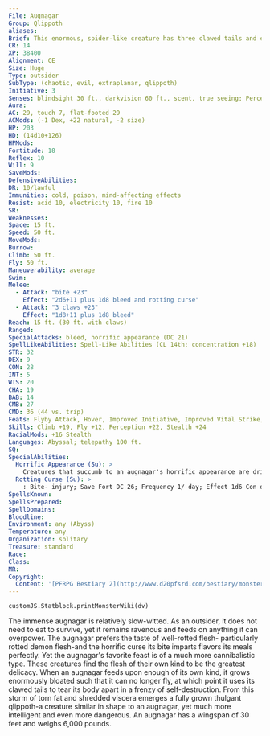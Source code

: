 ```yaml
---
File: Augnagar
Group: Qlippoth
aliases: 
Brief: This enormous, spider-like creature has three clawed tails and eight legs connected by leathery webs of flesh.
CR: 14
XP: 38400
Alignment: CE
Size: Huge
Type: outsider
SubType: (chaotic, evil, extraplanar, qlippoth)
Initiative: 3
Senses: blindsight 30 ft., darkvision 60 ft., scent, true seeing; Perception +22
Aura: 
AC: 29, touch 7, flat-footed 29
ACMods: (-1 Dex, +22 natural, -2 size)
HP: 203
HD: (14d10+126)
HPMods: 
Fortitude: 18
Reflex: 10
Will: 9
SaveMods: 
DefensiveAbilities: 
DR: 10/lawful
Immunities: cold, poison, mind-affecting effects
Resist: acid 10, electricity 10, fire 10
SR: 
Weaknesses: 
Space: 15 ft.
Speed: 50 ft.
MoveMods: 
Burrow: 
Climb: 50 ft.
Fly: 50 ft.
Maneuverability: average
Swim: 
Melee: 
  - Attack: "bite +23"
    Effect: "2d6+11 plus 1d8 bleed and rotting curse"
  - Attack: "3 claws +23"
    Effect: "1d8+11 plus 1d8 bleed"
Reach: 15 ft. (30 ft. with claws)
Ranged: 
SpecialAttacks: bleed, horrific appearance (DC 21)
SpellLikeAbilities: Spell-Like Abilities (CL 14th; concentration +18)  Constant-true seeing   3/day-dimension door, protection from law   1/day-waves of exhaustion
STR: 32
DEX: 9
CON: 28
INT: 5
WIS: 20
CHA: 19
BAB: 14
CMB: 27
CMD: 36 (44 vs. trip)
Feats: Flyby Attack, Hover, Improved Initiative, Improved Vital Strike, Lightning Reflexes, Power Attack, Vital Strike
Skills: Climb +19, Fly +12, Perception +22, Stealth +24
RacialMods: +16 Stealth
Languages: Abyssal; telepathy 100 ft.
SQ: 
SpecialAbilities:
  Horrific Appearance (Su): >
    Creatures that succumb to an augnagar's horrific appearance are driven momentarily insane. This results in 2 points of Charisma damage and leaves the victim confused for 1d3 rounds.
  Rotting Curse (Su): >
    : Bite- injury; Save Fort DC 26; Frequency 1/ day; Effect 1d6 Con drain plus constant stench. A creature that suffers the rotting curse imparted by an augnagar's bite displays hideous, festering wounds that exude a horrific stench. This functions as the stench universal monster rule (see page 302), save that it affects all creatures except those that are immune to poison. The victim of this curse receives no saving throw to avoid becoming sickened by the stench, but other creatures can attempt a DC 26 Fortitude save to negate this condition-those who fail remain sickened as long as they remain within 30 feet of the cursed victim. The horrific stench also imparts a -8 penalty on all Stealth checks made by the cursed victim. The save DC is Constitution-based.
SpellsKnown: 
SpellsPrepared: 
SpellDomains: 
Bloodline: 
Environment: any (Abyss)
Temperature: any
Organization: solitary
Treasure: standard
Race: 
Class: 
MR: 
Copyright:
  Content: '[PFRPG Bestiary 2](http://www.d20pfsrd.com/bestiary/monster-listings/outsiders/qlippoth/qlippoth-augnagar)'
---
```

```dataviewjs
customJS.Statblock.printMonsterWiki(dv)
```
The immense augnagar is relatively slow-witted. As an outsider, it does not need to eat to survive, yet it remains ravenous and feeds on anything it can overpower. The augnagar prefers the taste of well-rotted flesh- particularly rotted demon flesh-and the horrific curse its bite imparts flavors its meals perfectly. Yet the augnagar's favorite feast is of a much more cannibalistic type. These creatures find the flesh of their own kind to be the greatest delicacy. When an augnagar feeds upon enough of its own kind, it grows enormously bloated such that it can no longer fly, at which point it uses its clawed tails to tear its body apart in a frenzy of self-destruction. From this storm of torn fat and shredded viscera emerges a fully grown thulgant qlippoth-a creature similar in shape to an augnagar, yet much more intelligent and even more dangerous.  An augnagar has a wingspan of 30 feet and weighs 6,000 pounds.

